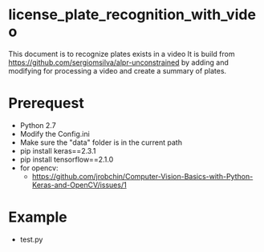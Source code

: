 # license_plate_recognition_with_video
This document is to recognize plates exists in a video
It is build from https://github.com/sergiomsilva/alpr-unconstrained by adding and modifying for processing a video and create a summary of plates. 


# Prerequest
- Python 2.7
- Modify the Config.ini
- Make sure the "data" folder is in the current path
- pip install keras==2.3.1
- pip install tensorflow==2.1.0
- for opencv:
    - https://github.com/jrobchin/Computer-Vision-Basics-with-Python-Keras-and-OpenCV/issues/1


# Example
- test.py